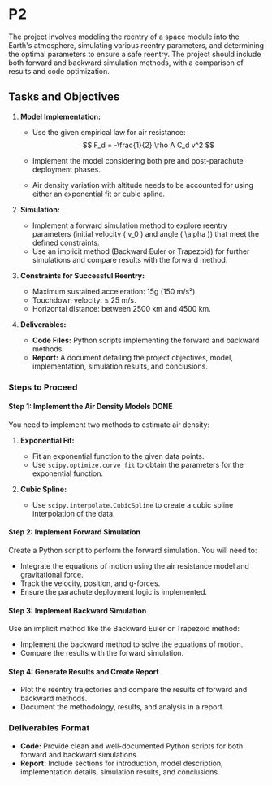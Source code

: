 # P2

The project involves modeling the reentry of a space module into the Earth's atmosphere, simulating various reentry parameters, and determining the optimal parameters to ensure a safe reentry. The project should include both forward and backward simulation methods, with a comparison of results and code optimization.

## Tasks and Objectives

1. **Model Implementation:**
   - Use the given empirical law for air resistance:
     $$
     F_d = -\frac{1}{2} \rho A C_d v^2
     $$

   - Implement the model considering both pre and post-parachute deployment phases.
   - Air density variation with altitude needs to be accounted for using either an exponential fit or cubic spline.

2. **Simulation:**
   - Implement a forward simulation method to explore reentry parameters (initial velocity \( v_0 \) and angle \( \alpha \)) that meet the defined constraints.
   - Use an implicit method (Backward Euler or Trapezoid) for further simulations and compare results with the forward method.

3. **Constraints for Successful Reentry:**
   - Maximum sustained acceleration: 15g (150 m/s²).
   - Touchdown velocity: ≤ 25 m/s.
   - Horizontal distance: between 2500 km and 4500 km.

4. **Deliverables:**
   - **Code Files:** Python scripts implementing the forward and backward methods.
   - **Report:** A document detailing the project objectives, model, implementation, simulation results, and conclusions.

### Steps to Proceed

#### Step 1: Implement the Air Density Models DONE

You need to implement two methods to estimate air density:

1. **Exponential Fit:**
   - Fit an exponential function to the given data points.
   - Use `scipy.optimize.curve_fit` to obtain the parameters for the exponential function.

2. **Cubic Spline:**
   - Use `scipy.interpolate.CubicSpline` to create a cubic spline interpolation of the data.

#### Step 2: Implement Forward Simulation

Create a Python script to perform the forward simulation. You will need to:

- Integrate the equations of motion using the air resistance model and gravitational force.
- Track the velocity, position, and g-forces.
- Ensure the parachute deployment logic is implemented.

#### Step 3: Implement Backward Simulation

Use an implicit method like the Backward Euler or Trapezoid method:

- Implement the backward method to solve the equations of motion.
- Compare the results with the forward simulation.

#### Step 4: Generate Results and Create Report

- Plot the reentry trajectories and compare the results of forward and backward methods.
- Document the methodology, results, and analysis in a report.

### Deliverables Format

- **Code:** Provide clean and well-documented Python scripts for both forward and backward simulations.
- **Report:** Include sections for introduction, model description, implementation details, simulation results, and conclusions.
